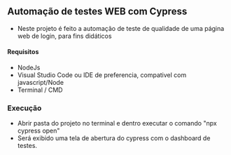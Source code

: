 ## Automação de testes WEB com Cypress
- Neste projeto é feito a automação de teste de qualidade de uma página web de login, para fins didáticos

#### Requisitos
- NodeJs
- Visual Studio Code ou IDE de preferencia, compativel com javascript/Node
- Terminal / CMD
    
### Execução
  - Abrir pasta do projeto no terminal e dentro executar o comando "npx cypress open"
  - Será exibido uma tela de abertura do cypress com o dashboard de testes.
